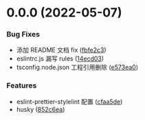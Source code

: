 # 0.0.0 (2022-05-07)

### Bug Fixes

- 添加 README 文档 fix ([fbfe2c3](https://github.com/huohuoit/vue3-huohuo-admin/commit/fbfe2c3ca87a839e4bd7ce84cad2c498e18e33fb))
- eslintrc.js 漏写 rules ([14ecd03](https://github.com/huohuoit/vue3-huohuo-admin/commit/14ecd038a746df0da2e37778378bd3131027ce25))
- tsconfig.node.json 工程引用删除 ([e573ea0](https://github.com/huohuoit/vue3-huohuo-admin/commit/e573ea0dd791843988aaf474452f0aff456bc351))

### Features

- eslint-prettier-stylelint 配置 ([cfaa5de](https://github.com/huohuoit/vue3-huohuo-admin/commit/cfaa5de571bc5193a320197530a63a2bbdd95152))
- husky ([852c6ea](https://github.com/huohuoit/vue3-huohuo-admin/commit/852c6eafe1278d8f8b384ee3220517558dc82b7b))
